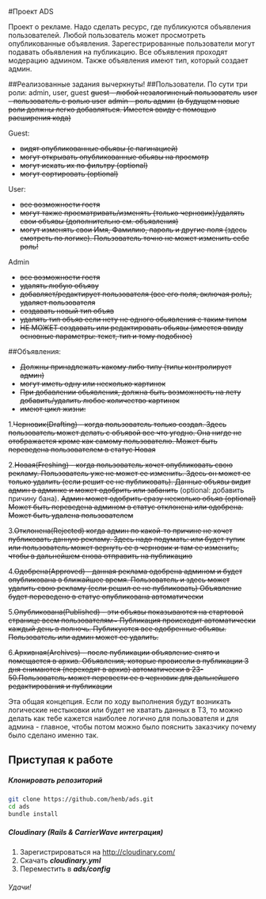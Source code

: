 #Проект ADS

Проект о рекламе. Надо сделать ресурс, где публикуются объявления пользователей. Любой пользователь может просмотреть опубликованные объявления. Зарегестрированные пользователи могут подавать обьявления на публикацию. Все объявления проходят модерацию админом. Также объявления имеют тип, который создает админ.

##Реализованные задания вычеркнуты!
##Пользователи.
По сути три роли: admin, user, guest
~~guest - любой незалогиненый пользователь~~
~~user - пользователь с ролью user~~
~~admin - роль админ~~
~~(в будущем новые роли должны легко добавляться. Имеется ввиду с помощью расширения кода)~~

Guest:
  - ~~видят опубликованные обьявы (с пагинацией)~~
  - ~~могут открывать опубликованные обьявы на просмотр~~
  - ~~могут искать их по фильтру (optional)~~
  - ~~могут сортировать (optional)~~

User:
  - ~~все возможности гостя~~
  - ~~могут также просматривать/изменять (только черновик)/удалять свои объявы (дополнительно см. объявления)~~
  - ~~могут изменять свои Имя, Фамилию, пароль и другие поля (здесь смотреть по логике). Пользователь точно не может изменить себе роль!~~

Admin
  - ~~все возможности гостя~~
  - ~~удалять любую объяву~~
  - ~~добавляет/редактирует пользователя (все его поля, включая роль), удаляет пользователя~~
  - ~~создавать новый тип объяв~~
  - ~~удалять тип объяв если нету не одного обьявления с таким типом~~
  - ~~НЕ МОЖЕТ создавать или редактировать обьявы (имеется ввиду основные параметры: текст, тип и тому подобное)~~


##Объявления:
  - ~~Должны принадлежать какому либо типу (типы контролирует админ)~~
  - ~~могут иметь одну или несколько картинок~~
  - ~~При добавлении обьявления, должна быть возможность на лету добавить/удалить любое количество картинок~~
  - ~~имеют цикл жизни:~~

1.~~Черновик(Drafting) - когда пользователь только создал. Здесь пользователь может делать с объявой все что угодно. Она нигде не отображается кроме как самому пользователю.
Может быть переведена пользователем в статус Новая~~

2.~~Новая(Freshing) - когда пользователь хочет опубликовать свою рекламу.
Пользователь уже не может ее изменить. Здесь он может ее только удалить (если решит ее не публиковать).
Данные объявы видит админ в админке и может одобрить или забанить~~ (optional: добавить причину бана).
~~Админ может одобрить сразу несколько объяв (optional)~~
~~Может быть переведена админом в статус отклонена или одобрена.
Может быть удалена пользователем~~

3.~~Отклонена(Rejected) когда админ по какой-то причине не хочет публиковать данную рекламу.
Здесь надо подумать: или будет тупик или пользователь может вернуть ее в черновик и там ее изменить, чтобы в дальнейшем снова отправить на публикацию~~

4.~~Одобрена(Approved) - данная реклама одобрена админом и будет опубликована в ближайшее время.
Пользователь и здесь может удалить свою рекламу (если решил ее не публиковать)
Объявление будет переведено в статус опубликована автоматически~~

5.~~Опубликована(Published) - эти объявы показываются на стартовой странице всем пользователям~
Публикация происходит автоматически каждый день в полночь. Публикуются все одобренные объявы.
Пользователь или админ может ее удалить.~~

6.~~Архивная(Archives) - после публикации объявление снято и помещается в архив.
Объявления, которые провисели в публикации 3 дня снимаются (переходят в архив) автоматически в 23-50.Пользователь может перевести ее в черновик для дальнейшего редактирования и публикации~~

Эта общая концепция. Если по ходу выполнения будут возникать логические нестыковки или будет не хватать данных в ТЗ, то можно делать как тебе кажется наиболее логично для пользователя и для админа - главное, чтобы потом можно было пояснить заказчику почему было сделано именно так.


Приступая к работе
-----------
##### Клонировать репозиторий
```sh
git clone https://github.com/henb/ads.git
cd ads
bundle install
```
##### Cloudinary (Rails & CarrierWave интеграция)

1. Зарегистрироваться на http://cloudinary.com/
2. Скачать ***cloudinary.yml***
3. Переместить в ***ads/config***

###### Удачи!
